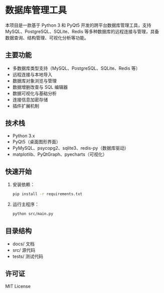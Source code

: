 # 数据库管理工具

本项目是一款基于 Python 3 和 PyQt5 开发的跨平台数据库管理工具，支持 MySQL、PostgreSQL、SQLite、Redis 等多种数据库的远程连接与管理，具备数据查询、结构管理、可视化分析等功能。

## 主要功能

- 多数据库类型支持（MySQL、PostgreSQL、SQLite、Redis 等）
- 远程连接与本地导入
- 数据库对象浏览与管理
- 数据增删改查与 SQL 编辑器
- 数据可视化与基础分析
- 连接信息加密存储
- 插件扩展机制

## 技术栈

- Python 3.x
- PyQt5（桌面图形界面）
- PyMySQL、psycopg2、sqlite3、redis-py（数据库驱动）
- matplotlib、PyQtGraph、pyecharts（可视化）

## 快速开始

1. 安装依赖：
   ```bash
   pip install -r requirements.txt
   ```
2. 运行主程序：
   ```bash
   python src/main.py
   ```

## 目录结构

- docs/ 文档
- src/ 源代码
- tests/ 测试代码

## 许可证

MIT License
